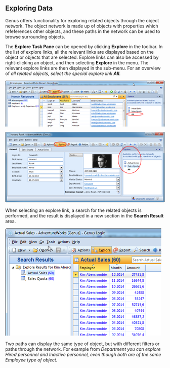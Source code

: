 ## Exploring Data

Genus offers functionality for exploring related objects through the object network. The object network is made up of objects with properties which refeferences other objects, and these paths in the network can be used to browse surrounding objects.

The **Explore Task Pane** can be opened by clicking **Explore** in the toolbar. In the list of explore links, all the relevant links are displayed based on the object or objects that are selected. Explore links can also be accessed by right-clicking an object, and then selecting **Explore** in the menu. The relevant explore links are then displayed in the sub-menu. For an overview of <span style="FONT-STYLE: italic">all related objects, select the special explore link **All**<span style="FONT-WEIGHT: normal">.

![IDA2952D5747C548DD.IDFC403A013C8C4EB3.png](media/IDA2952D5747C548DD.IDFC403A013C8C4EB3.png)

![ID7AA0B932F488472C.IDE25AA1AE19C24C4D.png](media/ID7AA0B932F488472C.IDE25AA1AE19C24C4D.png)

When selecting an explore link, a search for the related objects is performed, and the result is displayed in a new section in the **Search Result** area.

<span style="FONT-WEIGHT: normal">![IDA2952D5747C548DD.ID6AF460BE2D2A4190.png](media/IDA2952D5747C548DD.ID6AF460BE2D2A4190.png)

Two paths can display the same type of object, but with different filters or paths through the network. For example from <span style="FONT-STYLE: italic">Department you can explore <span style="FONT-STYLE: italic">Hired personnel and <span style="FONT-STYLE: italic">Inactive personnel, even though both are of the same <span style="FONT-STYLE: italic">Employee type of object.
